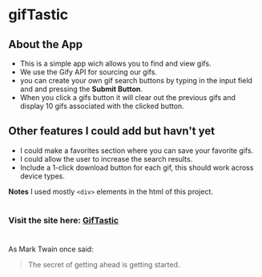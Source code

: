 # gifTastic

## About the App

* This is a simple app wich allows you to find and view gifs.
* We use the Gify API for sourcing our gifs.
* you can create your own gif search buttons by typing in the input field and and pressing the **Submit Button**.
* When you click a gifs button it will clear out the previous gifs and display 10 gifs associated with the clicked button.


## Other features I could add but havn't yet
* I could make a favorites section where you can save your favorite gifs.
* I could allow the user to increase the search results.
* Include a 1-click download button for each gif, this should work across device types.

**Notes** I used mostly `<div>` elements in the html of this project.
#
### Visit the site here:  [GifTastic](https://austinwiley.github.io/gifTastic/)
#



As Mark Twain once said:

> The secret of getting ahead
> is getting started.
